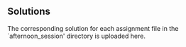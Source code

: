 ## Solutions
The corresponding solution for each assignment file in the `afternoon_session' directory is uploaded here.
